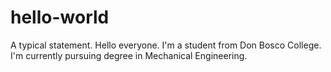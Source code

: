 # hello-world
A typical statement.
Hello everyone. I'm a student from Don Bosco College. I'm currently pursuing degree in Mechanical Engineering.
